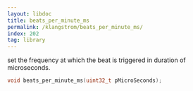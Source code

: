 ```yaml
---
layout: libdoc
title: beats_per_minute_ms
permalink: /klangstrom/beats_per_minute_ms/
index: 202
tag: library
---
```


set the frequency at which the beat is triggered in duration of microseconds.

```c
void beats_per_minute_ms(uint32_t pMicroSeconds);
```
